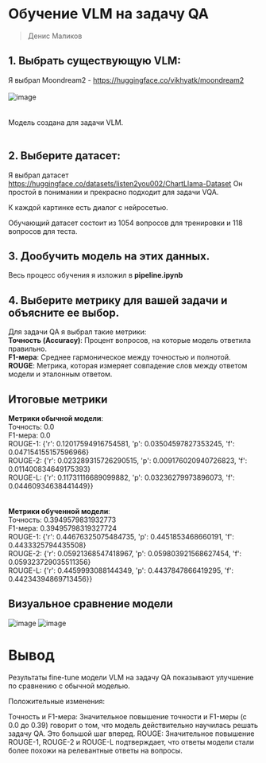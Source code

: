 # Обучение VLM на задачу QA
> Денис Маликов

## 1. Выбрать существующую VLM:
   Я выбрал Moondream2 - https://huggingface.co/vikhyatk/moondream2
   <br/><br/>
   ![image](https://github.com/user-attachments/assets/8ee84a67-3e86-4352-a0f3-5b82ff791722)    
   <br/><br/>
   Модель создана для задачи VLM.
   <br/><br/>
## 2. Выберите датасет:
Я выбрал датасет https://huggingface.co/datasets/listen2you002/ChartLlama-Dataset
Он простой в понимании и прекрасно подходит для задачи VQA.
 
К каждой картинке есть диалог с нейросетью.

Обучающий датасет состоит из 1054 вопросов для тренировки и 118 вопросов для теста.

## 3. Дообучить модель на этих данных. 
Весь процесс обучения я изложил в **pipeline.ipynb**

## 4. Выберите метрику для вашей задачи и объясните ее выбор.
Для задачи QA я выбрал такие метрики:     
**Точность (Accuracy)**: Процент вопросов, на которые модель ответила правильно.    
**F1-мера**: Среднее гармоническое между точностью и полнотой.    
**ROUGE**: Метрика, которая измеряет совпадение слов между ответом модели и эталонным ответом.    

## Итоговые метрики

**Метрики обычной модели**:    
Точность: 0.0    
F1-мера: 0.0       
ROUGE-1: {'r': 0.12017594916754581, 'p': 0.03504597827353245, 'f': 0.047154155157596966}      
ROUGE-2: {'r': 0.023289315726290515, 'p': 0.009176020940726823, 'f': 0.011400834649175393}      
ROUGE-L: {'r': 0.11731116689099882, 'p': 0.03236279973896073, 'f': 0.04460934638441449}}      
<br/>
<br/>
**Метрики обученной модели**:    
Точность: 0.3949579831932773      
F1-мера: 0.39495798319327724      
ROUGE-1: {'r': 0.44676325075484735, 'p': 0.4451853468660191, 'f': 0.4433325794435508}        
ROUGE-2: {'r': 0.05921368547418967, 'p': 0.059803921568627454, 'f': 0.059323729035511356}      
ROUGE-L: {'r': 0.4459993088144349, 'p': 0.4437847866419295, 'f': 0.44234394869713456}}  
## Визуальное сравнение модели
![image](https://github.com/user-attachments/assets/b88b99ce-fa79-4b6b-943a-8257bd34253b)
![image](https://github.com/user-attachments/assets/c83adbe6-8f87-410f-9410-e4fd25ba3069)


# Вывод
Результаты fine-tune модели VLM на задачу QA показывают улучшение по сравнению с обычной моделью. 

Положительные изменения:

Точность и F1-мера: Значительное повышение точности и F1-меры (с 0.0 до 0.39) говорит о том, что модель действительно научилась решать задачу QA. Это большой шаг вперед.
ROUGE: Значительное повышение ROUGE-1, ROUGE-2 и ROUGE-L подтверждает, что ответы модели стали более похожи на релевантные ответы на вопросы.
